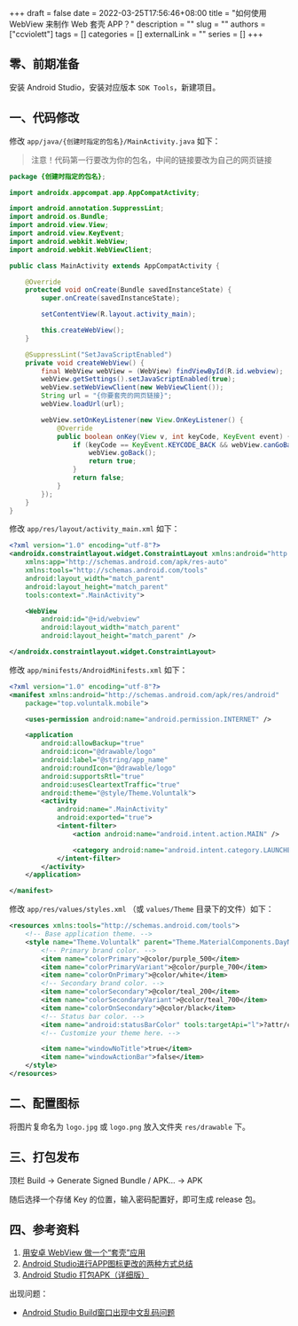 +++ 
draft = false
date = 2022-03-25T17:56:46+08:00
title = "如何使用 WebView 来制作 Web 套壳 APP？"
description = ""
slug = ""
authors = ["ccviolett"]
tags = []
categories = []
externalLink = ""
series = []
+++

## 零、前期准备

安装 Android Studio，安装对应版本 `SDK Tools`，新建项目。

## 一、代码修改

修改 `app/java/{创建时指定的包名}/MainActivity.java` 如下：

> 注意！代码第一行要改为你的包名，中间的链接要改为自己的网页链接

```java
package {创建时指定的包名};

import androidx.appcompat.app.AppCompatActivity;

import android.annotation.SuppressLint;
import android.os.Bundle;
import android.view.View;
import android.view.KeyEvent;
import android.webkit.WebView;
import android.webkit.WebViewClient;

public class MainActivity extends AppCompatActivity {

    @Override
    protected void onCreate(Bundle savedInstanceState) {
        super.onCreate(savedInstanceState);

        setContentView(R.layout.activity_main);

        this.createWebView();
    }

    @SuppressLint("SetJavaScriptEnabled")
    private void createWebView() {
        final WebView webView = (WebView) findViewById(R.id.webview);
        webView.getSettings().setJavaScriptEnabled(true);
        webView.setWebViewClient(new WebViewClient());
        String url = "{你要套壳的网页链接}";
        webView.loadUrl(url);

        webView.setOnKeyListener(new View.OnKeyListener() {
            @Override
            public boolean onKey(View v, int keyCode, KeyEvent event) {
                if (keyCode == KeyEvent.KEYCODE_BACK && webView.canGoBack()) {
                    webView.goBack();
                    return true;
                }
                return false;
            }
        });
    }
}
```

修改 `app/res/layout/activity_main.xml` 如下：

```xml
<?xml version="1.0" encoding="utf-8"?>
<androidx.constraintlayout.widget.ConstraintLayout xmlns:android="http://schemas.android.com/apk/res/android"
    xmlns:app="http://schemas.android.com/apk/res-auto"
    xmlns:tools="http://schemas.android.com/tools"
    android:layout_width="match_parent"
    android:layout_height="match_parent"
    tools:context=".MainActivity">

    <WebView
        android:id="@+id/webview"
        android:layout_width="match_parent"
        android:layout_height="match_parent" />

</androidx.constraintlayout.widget.ConstraintLayout>
```

修改 `app/minifests/AndroidMinifests.xml` 如下：

```xml
<?xml version="1.0" encoding="utf-8"?>
<manifest xmlns:android="http://schemas.android.com/apk/res/android"
    package="top.voluntalk.mobile">

    <uses-permission android:name="android.permission.INTERNET" />

    <application
        android:allowBackup="true"
        android:icon="@drawable/logo"
        android:label="@string/app_name"
        android:roundIcon="@drawable/logo"
        android:supportsRtl="true"
        android:usesCleartextTraffic="true"
        android:theme="@style/Theme.Voluntalk">
        <activity
            android:name=".MainActivity"
            android:exported="true">
            <intent-filter>
                <action android:name="android.intent.action.MAIN" />

                <category android:name="android.intent.category.LAUNCHER" />
            </intent-filter>
        </activity>
    </application>

</manifest>
```

修改 `app/res/values/styles.xml` （或 `values/Theme` 目录下的文件）如下：

```xml
<resources xmlns:tools="http://schemas.android.com/tools">
    <!-- Base application theme. -->
    <style name="Theme.Voluntalk" parent="Theme.MaterialComponents.DayNight.DarkActionBar">
        <!-- Primary brand color. -->
        <item name="colorPrimary">@color/purple_500</item>
        <item name="colorPrimaryVariant">@color/purple_700</item>
        <item name="colorOnPrimary">@color/white</item>
        <!-- Secondary brand color. -->
        <item name="colorSecondary">@color/teal_200</item>
        <item name="colorSecondaryVariant">@color/teal_700</item>
        <item name="colorOnSecondary">@color/black</item>
        <!-- Status bar color. -->
        <item name="android:statusBarColor" tools:targetApi="l">?attr/colorPrimaryVariant</item>
        <!-- Customize your theme here. -->

        <item name="windowNoTitle">true</item>
        <item name="windowActionBar">false</item>
    </style>
</resources>
```

## 二、配置图标

将图片复命名为 `logo.jpg` 或 `logo.png` 放入文件夹 `res/drawable` 下。

## 三、打包发布

顶栏 Build -> Generate Signed Bundle / APK… -> APK

随后选择一个存储 Key 的位置，输入密码配置好，即可生成 release 包。

## 四、参考资料

1. [用安卓 WebView 做一个“套壳”应用](https://blog.csdn.net/iFasWind/article/details/107776950)
2. [Android Studio进行APP图标更改的两种方式总结](https://blog.csdn.net/NYH19961125/article/details/88656695)
3. [Android Studio 打包APK（详细版）](https://blog.csdn.net/qq_38436214/article/details/112288954)

出现问题：
- [Android Studio Build窗口出现中文乱码问题](https://blog.csdn.net/u013466454/article/details/108275334)
